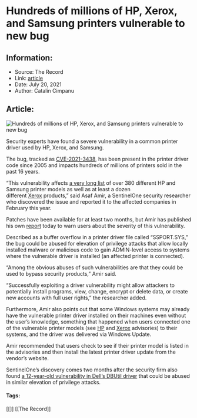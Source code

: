 # Hundreds of millions of HP, Xerox, and Samsung printers vulnerable to new bug
### 

## Information:
+ Source: The Record
+ Link: [article](https://therecord.media/hundreds-of-millions-of-hp-xerox-and-samsung-printers-vulnerable-to-new-bug/)
+ Date: July 20, 2021
+ Author: Catalin Cimpanu


## Article:
![Hundreds of millions of HP, Xerox, and Samsung printers vulnerable to new bug](https://therecord.media/wp-content/uploads/2021/07/HP-printer.jpg)

Security experts have found a severe vulnerability in a common printer driver used by HP, Xerox, and Samsung.


The bug, tracked as [CVE-2021-3438](https://cve.mitre.org/cgi-bin/cvename.cgi?name=CVE-2021-3438), has been present in the printer driver code since 2005 and impacts hundreds of millions of printers sold in the past 16 years.


“This vulnerability affects [a very long list](https://support.hp.com/us-en/document/ish_3900395-3833905-16/hpsbpi03724) of over 380 different HP and Samsung printer models as well as at least a dozen different [Xerox](https://securitydocs.business.xerox.com/wp-content/uploads/2021/05/cert_Security_Mini_Bulletin_XRX21K_for_B2XX_PH30xx_3260_3320_WC3025_32xx_33xx.pdf) products,” said Asaf Amir, a SentinelOne security researcher who discovered the issue and reported it to the affected companies in February this year.


Patches have been available for at least two months, but Amir has published his own [report](https://labs.sentinelone.com/cve-2021-3438-16-years-in-hiding-millions-of-printers-worldwide-vulnerable/) today to warn users about the severity of this vulnerability.


Described as a buffer overflow in a printer driver file called “SSPORT.SYS,” the bug could be abused for elevation of privilege attacks that allow locally installed malware or malicious code to gain ADMIN-level access to systems where the vulnerable driver is installed (an affected printer is connected).


“Among the obvious abuses of such vulnerabilities are that they could be used to bypass security products,” Amir said.


“Successfully exploiting a driver vulnerability might allow attackers to potentially install programs, view, change, encrypt or delete data, or create new accounts with full user rights,” the researcher added.


Furthermore, Amir also points out that some Windows systems may already have the vulnerable printer driver installed on their machines even without the user’s knowledge, something that happened when users connected one of the vulnerable printer models (see [HP](https://support.hp.com/us-en/document/ish_3900395-3833905-16/hpsbpi03724) and [Xerox](https://securitydocs.business.xerox.com/wp-content/uploads/2021/05/cert_Security_Mini_Bulletin_XRX21K_for_B2XX_PH30xx_3260_3320_WC3025_32xx_33xx.pdf) advisories) to their systems, and the driver was delivered via Windows Update.


Amir recommended that users check to see if their printer model is listed in the advisories and then install the latest printer driver update from the vendor’s website.


SentinelOne’s discovery comes two months after the security firm also found [a 12-year-old vulnerability in Dell’s DBUtil driver](https://therecord.media/dell-patches-12-year-old-driver-vulnerability-impacting-millions-of-pcs/) that could be abused in similar elevation of privilege attacks.





#### Tags:
[[]] [[The Record]]
